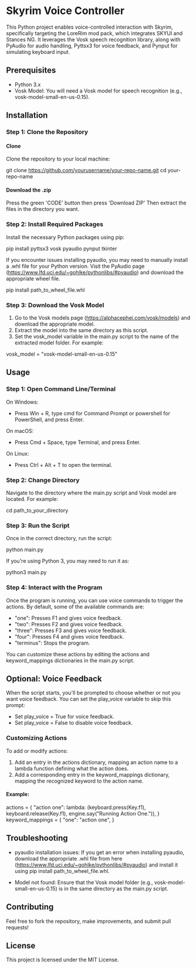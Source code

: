 # Skyrim Voice Controller

This Python project enables voice-controlled interaction with Skyrim, specifically targeting the LoreRim mod pack, which integrates SKYUI and Stances NG. It leverages the Vosk speech recognition library, along with PyAudio for audio handling, Pyttsx3 for voice feedback, and Pynput for simulating keyboard input.

## Prerequisites

- Python 3.x
- Vosk Model: You will need a Vosk model for speech recognition (e.g., vosk-model-small-en-us-0.15).

## Installation

### Step 1: Clone the Repository

#### Clone
Clone the repository to your local machine:

git clone https://github.com/yourusername/your-repo-name.git
cd your-repo-name

#### Download the .zip
Press the green 'CODE' button then press 'Download ZIP'
Then extract the files in the directory you want.

### Step 2: Install Required Packages

Install the necessary Python packages using pip:

pip install pyttsx3 vosk pyaudio pynput tkinter

If you encounter issues installing pyaudio, you may need to manually install a .whl file for your Python version. Visit the PyAudio page (https://www.lfd.uci.edu/~gohlke/pythonlibs/#pyaudio) and download the appropriate wheel file.

pip install path_to_wheel_file.whl

### Step 3: Download the Vosk Model

1. Go to the Vosk models page (https://alphacephei.com/vosk/models) and download the appropriate model.
2. Extract the model into the same directory as this script.
3. Set the vosk_model variable in the main.py script to the name of the extracted model folder. For example:

vosk_model = "vosk-model-small-en-us-0.15"

## Usage

### Step 1: Open Command Line/Terminal

On Windows:
- Press Win + R, type cmd for Command Prompt or powershell for PowerShell, and press Enter.

On macOS:
- Press Cmd + Space, type Terminal, and press Enter.

On Linux:
- Press Ctrl + Alt + T to open the terminal.

### Step 2: Change Directory

Navigate to the directory where the main.py script and Vosk model are located. For example:

cd path_to_your_directory

### Step 3: Run the Script

Once in the correct directory, run the script:

python main.py

If you're using Python 3, you may need to run it as:

python3 main.py

### Step 4: Interact with the Program

Once the program is running, you can use voice commands to trigger the actions. By default, some of the available commands are:
- "one": Presses F1 and gives voice feedback.
- "two": Presses F2 and gives voice feedback.
- "three": Presses F3 and gives voice feedback.
- "four": Presses F4 and gives voice feedback.
- "terminus": Stops the program.

You can customize these actions by editing the actions and keyword_mappings dictionaries in the main.py script.

## Optional: Voice Feedback

When the script starts, you'll be prompted to choose whether or not you want voice feedback. You can set the play_voice variable to skip this prompt:
- Set play_voice = True for voice feedback.
- Set play_voice = False to disable voice feedback.

### Customizing Actions

To add or modify actions:
1. Add an entry in the actions dictionary, mapping an action name to a lambda function defining what the action does.
2. Add a corresponding entry in the keyword_mappings dictionary, mapping the recognized keyword to the action name.

#### Example:

actions = {
    "action one": lambda: (keyboard.press(Key.f1), keyboard.release(Key.f1), engine.say("Running Action One.")),
}
keyword_mappings = {
    "one": "action one",
}

## Troubleshooting

- pyaudio installation issues: If you get an error when installing pyaudio, download the appropriate .whl file from here (https://www.lfd.uci.edu/~gohlke/pythonlibs/#pyaudio) and install it using pip install path_to_wheel_file.whl.

- Model not found: Ensure that the Vosk model folder (e.g., vosk-model-small-en-us-0.15) is in the same directory as the main.py script.

## Contributing

Feel free to fork the repository, make improvements, and submit pull requests!

## License

This project is licensed under the MIT License.
